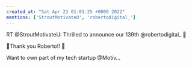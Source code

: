 ```yaml
---
created_at: "Sat Apr 23 01:01:25 +0000 2022"
mentions: ['StroutMotivateU', 'robertodigital_']
---
```


RT @StroutMotivateU: Thrilled to announce our 139th @robertodigital_ 🙌 

🎉Thank you Roberto!! 🎉

Want to own part of my tech startup @Motiv…